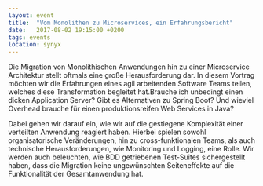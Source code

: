```yaml
---
layout: event
title:  "Vom Monolithen zu Microservices, ein Erfahrungsbericht"
date:   2017-08-02 19:15:00 +0200
tags: events
location: synyx
---
```


Die Migration von Monolithischen Anwendungen hin zu einer Microservice Architektur stellt oftmals eine große Herausforderung dar. In diesem
Vortrag möchten wir die Erfahrungen eines agil arbeitenden Software
Teams teilen, welches diese Transformation begleitet hat.Brauche ich
unbedingt einen dicken Application Server? Gibt es Alternativen zu
Spring Boot? Und wieviel Overhead brauche für einen produktionsreifen
Web Services in Java?

Dabei gehen wir darauf ein, wie wir auf die gestiegene Komplexität einer
verteilten Anwendung reagiert haben. Hierbei spielen sowohl
organisatorische Veränderungen, hin zu cross-funktionalen Teams, als
auch technische Herausforderungen, wie Monitoring und Logging, eine
Rolle. Wir werden auch beleuchten, wie BDD getriebenen Test-Suites
sichergestellt haben, dass die Migration keine ungewünschten
Seiteneffekte auf die Funktionalität der Gesamtanwendung hat.